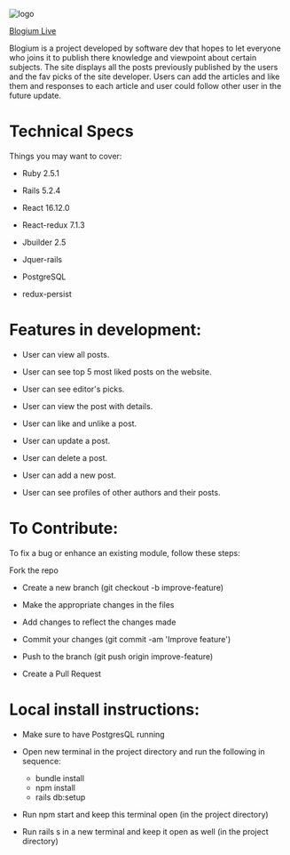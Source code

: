 
![logo](https://github.com/mskhokhar/fsp-medium/blob/master/app/assets/images/logo.png)

[Blogium Live](https://blogium.herokuapp.com/#/)

Blogium is a project developed by software dev that hopes to let everyone who joins it to publish there knowledge and viewpoint about certain subjects. The site displays all the posts previously published by the users and the fav picks of the site developer. Users can add the articles and like them and responses to each article and user could follow other user in the future update.


# Technical Specs

Things you may want to cover:

* Ruby 2.5.1

* Rails 5.2.4

* React 16.12.0

* React-redux 7.1.3

* Jbuilder 2.5

* Jquer-rails

* PostgreSQL

* redux-persist

# Features in development:

* User can view all posts.

* User can see top 5 most liked posts on the website.

* User can see editor's picks.

* User can view the post with details.

* User can like and unlike a post.

* User can update a post.

* User can delete a post.

* User can add a new post.

* User can see profiles of other authors and their posts.



# To Contribute:

To fix a bug or enhance an existing module, follow these steps:

Fork the repo

* Create a new branch (git checkout -b improve-feature)

* Make the appropriate changes in the files

* Add changes to reflect the changes made

* Commit your changes (git commit -am 'Improve feature')

* Push to the branch (git push origin improve-feature)

* Create a Pull Request

# Local install instructions:

* Make sure to have PostgresQL running

* Open new terminal in the project directory and run the following in sequence:
  * bundle install
  * npm install
  * rails db:setup
* Run npm start and keep this terminal open (in the project directory)
* Run rails s in a new terminal and keep it open as well (in the project directory)
